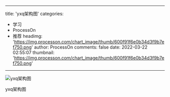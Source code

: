 
---
title: 'yxq架构图'
categories: 
 - 学习
 - ProcessOn
 - 推荐
headimg: 'https://img.processon.com/chart_image/thumb/600f91f6e0b34d3f9b7ef750.png'
author: ProcessOn
comments: false
date: 2022-03-22 02:55:07
thumbnail: 'https://img.processon.com/chart_image/thumb/600f91f6e0b34d3f9b7ef750.png'
---

<div>   
<img class="thumb" alt="yxq架构图" src="https://img.processon.com/chart_image/thumb/600f91f6e0b34d3f9b7ef750.png" referrerpolicy="no-referrer">
<p>yxq架构图</p>  
</div>
            